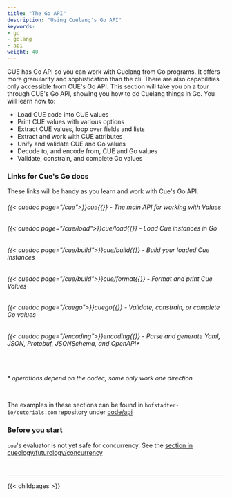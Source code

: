 ```yaml
---
title: "The Go API"
description: "Using Cuelang's Go API"
keywords:
- go
- golang
- api
weight: 40
---
```


CUE has Go API so you can  work with Cuelang from Go programs.
It offers more granularity and sophistication than the cli.
There are also capabilities only accessible from CUE's Go API.
This section will take you on a tour through
CUE's Go API, showing you how to do Cuelang things in Go.
You will learn how to:

- Load CUE code into CUE values
- Print CUE values with various options
- Extract CUE values, loop over fields and lists
- Extract and work with CUE attributes
- Unify and validate CUE and Go values
- Decode to, and encode from, CUE and Go values
- Validate, constrain, and complete Go values

### Links for Cue's Go docs

These links will be handy as you learn and work with Cue's Go API.

###### {{< cuedoc page="/cue">}}cue{{</cuedoc>}} - The main API for working with Values
###### {{< cuedoc page="/cue/load">}}cue/load{{</cuedoc>}} - Load Cue instances in Go
###### {{< cuedoc page="/cue/build">}}cue/build{{</cuedoc>}} - Build your loaded Cue instances
###### {{< cuedoc page="/cue/build">}}cue/format{{</cuedoc>}} - Format and print Cue Values
###### {{< cuedoc page="/cuego">}}cuego{{</cuedoc>}} - Validate, constrain, or complete Go values
###### {{< cuedoc page="/encoding">}}encoding{{</cuedoc>}} - Parse and generate Yaml, JSON, Protobuf, JSONSchema, and OpenAPI*

<br>

_\* operations depend on the codec, some only work one direction_


<br>

The examples in these sections can be found in `hofstadter-io/cutorials.com` repository
under [code/api](https://github.com/hofstadter-io/cuetorials.com/tree/main/code/go-api)


### Before you start

`cue`'s evaluator is not yet safe for concurrency. See the
[section in cueology/futurology/concurrency](/cueology/futurology/concurrency/)

<br>

---

{{< childpages >}}
